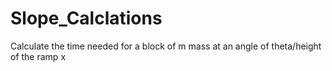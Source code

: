 # Slope_Calclations
Calculate the time needed for a block of m mass at an angle of theta/height of the ramp x
